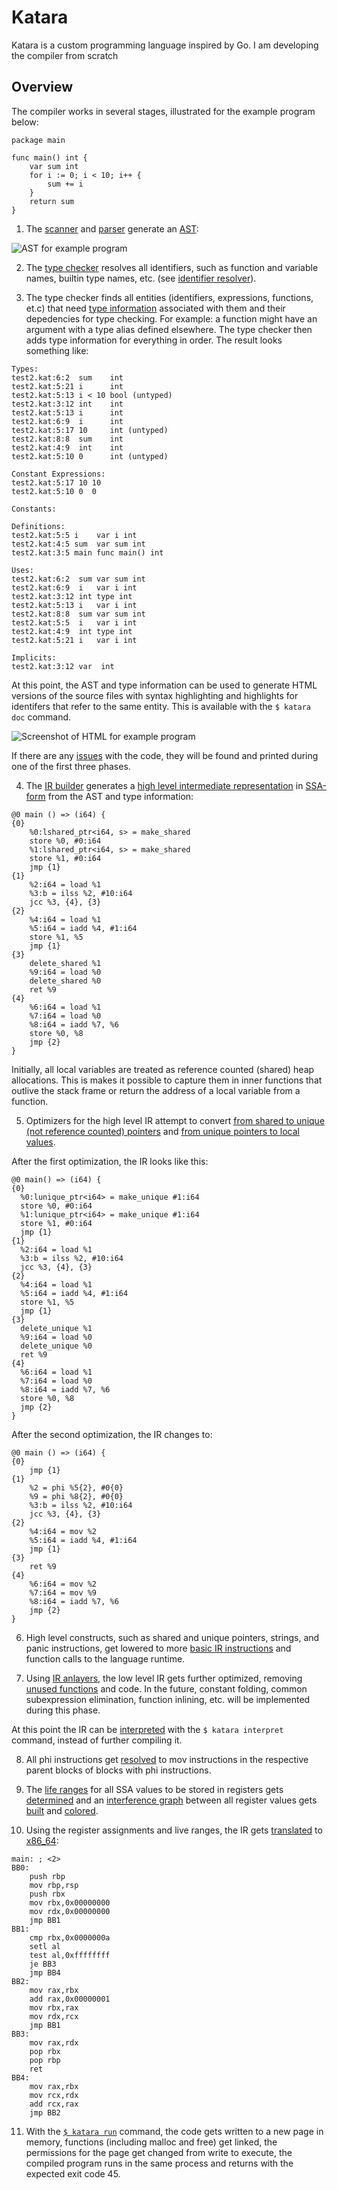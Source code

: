 # Katara

Katara is a custom programming language inspired by Go. I am developing the compiler from scratch 

## Overview

The compiler works in several stages, illustrated for the example program below:

```
package main

func main() int {
    var sum int
    for i := 0; i < 10; i++ {
        sum += i
    }
    return sum
}
```

1. The [scanner](https://github.com/arneph/Katara/tree/master/src/lang/processors/scanner) and 
[parser](https://github.com/arneph/Katara/tree/master/src/lang/processors/parser) generate an 
[AST](https://github.com/arneph/Katara/tree/master/src/lang/representation/ast):

![AST for example program](https://github.com/arneph/Katara/blob/master/docs/example1.ast.png?raw=true)

2. The [type checker](https://github.com/arneph/Katara/tree/master/src/lang/processors/type_checker)
resolves all identifiers, such as function and variable names, builtin type 
names, etc. (see 
[identifier resolver](https://github.com/arneph/Katara/blob/master/src/lang/processors/type_checker/identifier_resolver.cc)).

3. The type checker finds all entities (identifiers, expressions, functions, et.c) that need 
[type information](https://github.com/arneph/Katara/tree/master/src/lang/representation/types)
associated with them and their depedencies for type checking. For example: a function 
might have an argument with a type alias defined elsewhere. The type checker then adds type 
information for everything in order. The result looks something like:

```
Types:
test2.kat:6:2  sum    int           
test2.kat:5:21 i      int           
test2.kat:5:13 i < 10 bool (untyped)
test2.kat:3:12 int    int           
test2.kat:5:13 i      int           
test2.kat:6:9  i      int           
test2.kat:5:17 10     int (untyped) 
test2.kat:8:8  sum    int           
test2.kat:4:9  int    int           
test2.kat:5:10 0      int (untyped) 

Constant Expressions:
test2.kat:5:17 10 10
test2.kat:5:10 0  0 

Constants:

Definitions:
test2.kat:5:5 i    var i int      
test2.kat:4:5 sum  var sum int    
test2.kat:3:5 main func main() int

Uses:
test2.kat:6:2  sum var sum int
test2.kat:6:9  i   var i int  
test2.kat:3:12 int type int   
test2.kat:5:13 i   var i int  
test2.kat:8:8  sum var sum int
test2.kat:5:5  i   var i int  
test2.kat:4:9  int type int   
test2.kat:5:21 i   var i int  

Implicits:
test2.kat:3:12 var  int
```

At this point, the AST and type information can be used to generate HTML versions of the source 
files with syntax highlighting and highlights for identifers that refer to the same entity. This is
available with the `$ katara doc` command.

![Screenshot of HTML for example program](https://github.com/arneph/Katara/blob/master/docs/example1.html.png?raw=true)

If there are any [issues](https://github.com/arneph/Katara/blob/master/src/lang/processors/issues/issues.h)
with the code, they will be found and printed during one of the first three phases.

4. The [IR builder](https://github.com/arneph/Katara/tree/master/src/lang/processors/ir/builder) 
generates a 
[high level intermediate representation](https://github.com/arneph/Katara/tree/master/src/lang/representation/ir_extension) 
in [SSA-form](https://en.wikipedia.org/wiki/Static_single-assignment_form) from the AST and type 
information:

```
@0 main () => (i64) {
{0}
    %0:lshared_ptr<i64, s> = make_shared
    store %0, #0:i64
    %1:lshared_ptr<i64, s> = make_shared
    store %1, #0:i64
    jmp {1}
{1}
    %2:i64 = load %1
    %3:b = ilss %2, #10:i64
    jcc %3, {4}, {3}
{2}
    %4:i64 = load %1
    %5:i64 = iadd %4, #1:i64
    store %1, %5
    jmp {1}
{3}
    delete_shared %1
    %9:i64 = load %0
    delete_shared %0
    ret %9
{4}
    %6:i64 = load %1
    %7:i64 = load %0
    %8:i64 = iadd %7, %6
    store %0, %8
    jmp {2}
}
```

Initially, all local variables are treated as reference counted (shared) heap allocations. This is 
makes it possible to capture them in inner functions that outlive the stack frame or return the 
address of a local variable from a function.

5. Optimizers for the high level IR attempt to convert 
[from shared to unique (not reference counted) pointers](https://github.com/arneph/Katara/blob/master/src/lang/processors/ir/optimizers/shared_to_unique_pointer_optimizer.cc)
and [from unique pointers to local values](https://github.com/arneph/Katara/blob/master/src/lang/processors/ir/optimizers/unique_pointer_to_local_value_optimizer.cc).

After the first optimization, the IR looks like this:

```
@0 main() => (i64) {
{0}
  %0:lunique_ptr<i64> = make_unique #1:i64
  store %0, #0:i64
  %1:lunique_ptr<i64> = make_unique #1:i64
  store %1, #0:i64
  jmp {1}
{1}
  %2:i64 = load %1
  %3:b = ilss %2, #10:i64
  jcc %3, {4}, {3}
{2}
  %4:i64 = load %1
  %5:i64 = iadd %4, #1:i64
  store %1, %5
  jmp {1}
{3}
  delete_unique %1
  %9:i64 = load %0
  delete_unique %0
  ret %9
{4}
  %6:i64 = load %1
  %7:i64 = load %0
  %8:i64 = iadd %7, %6
  store %0, %8
  jmp {2}
}
```

After the second optimization, the IR changes to:

```
@0 main () => (i64) {
{0}
    jmp {1}
{1}
    %2 = phi %5{2}, #0{0}
    %9 = phi %8{2}, #0{0}
    %3:b = ilss %2, #10:i64
    jcc %3, {4}, {3}
{2}
    %4:i64 = mov %2
    %5:i64 = iadd %4, #1:i64
    jmp {1}
{3}
    ret %9
{4}
    %6:i64 = mov %2
    %7:i64 = mov %9
    %8:i64 = iadd %7, %6
    jmp {2}
}
```

6. High level constructs, such as shared and unique pointers, strings, and panic instructions, get
lowered to more 
[basic IR instructions](https://github.com/arneph/Katara/blob/master/src/ir/representation/instrs.h)
and function calls to the language runtime.

7. Using [IR anlayers](https://github.com/arneph/Katara/tree/master/src/ir/analyzers), the low level IR gets further optimized, removing 
[unused functions](https://github.com/arneph/Katara/blob/master/src/ir/optimizers/func_call_graph_optimizer.cc) 
and code. In the future, 
constant folding, common subexpression elimination, function inlining, etc. will be implemented 
during this phase.

At this point the IR can be 
[interpreted](https://github.com/arneph/Katara/blob/master/src/ir/interpreter/interpreter.h) 
with the `$ katara interpret` command, instead of further compiling it.

8. All phi instructions get
[resolved](https://github.com/arneph/Katara/blob/master/src/ir/processors/phi_resolver.cc)
to mov instructions in the respective parent blocks of blocks 
with phi instructions.

9. The [life ranges](https://github.com/arneph/Katara/blob/master/src/ir/info/func_live_ranges.h)
for all SSA values to be stored in registers gets 
[determined](https://github.com/arneph/Katara/blob/master/src/ir/analyzers/live_range_analyzer.cc)
and an 
[interference graph](https://github.com/arneph/Katara/blob/master/src/ir/info/interference_graph.h) 
between all register values gets 
[built](https://github.com/arneph/Katara/blob/master/src/ir/analyzers/interference_graph_builder.cc)
and 
[colored](https://github.com/arneph/Katara/blob/master/src/ir/analyzers/interference_graph_colorer.cc).

10. Using the register assignments and live ranges, the IR gets 
[translated](https://github.com/arneph/Katara/tree/master/src/x86_64/ir_translator) 
to [x86_64](https://github.com/arneph/Katara/tree/master/src/x86_64):

```
main: ; <2>
BB0:
    push rbp
    mov rbp,rsp
    push rbx
    mov rbx,0x00000000
    mov rdx,0x00000000
    jmp BB1
BB1:
    cmp rbx,0x0000000a
    setl al
    test al,0xffffffff
    je BB3
    jmp BB4
BB2:
    mov rax,rbx
    add rax,0x00000001
    mov rbx,rax
    mov rdx,rcx
    jmp BB1
BB3:
    mov rax,rdx
    pop rbx
    pop rbp
    ret
BB4:
    mov rax,rbx
    mov rcx,rdx
    add rcx,rax
    jmp BB2
```

11. With the [`$ katara run`](https://github.com/arneph/Katara/blob/master/src/cmd/run.cc) command,
the code gets written to a new page in memory, functions (including malloc and free) get linked,
the permissions for the page get changed from write to execute, the compiled program runs in the
same process and returns with the expected exit code 45.
